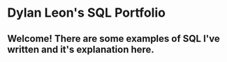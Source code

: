 # Dylan Leon's SQL Portfolio

## Welcome! There are some examples of SQL I've written and it's explanation here. 
